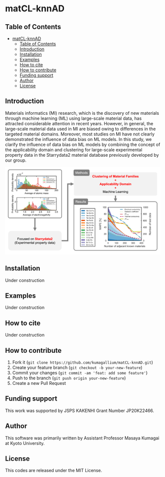 # matCL-knnAD

## Table of Contents
- [matCL-knnAD](#matcl-knnad)
	- [Table of Contents](#table-of-contents)
	- [Introduction](#introduction)
	- [Installation](#installation)
	- [Examples](#examples)
	- [How to cite](#how-to-cite)
	- [How to contribute](#how-to-contribute)
	- [Funding support](#funding-support)
	- [Author](#author)
	- [License](#license)

<a name="intro"></a>
## Introduction
Materials informatics (MI) research, which is the discovery of new materials through machine learning (ML) using large-scale material data, has attracted considerable attention in recent years. However, in general, the large-scale material data used in MI are biased owing to differences in the targeted material domains. Moreover, most studies on MI have not clearly demonstrated the influence of data bias on ML models. In this study, we clarify the influence of data bias on ML models by combining the concept of the applicability domain and clustering for large-scale experimental property data in the Starrydata2 material database previously developed by our group.

![schematic](GraphicalAbstract_20220627.png)

<a name="install"></a>
## Installation
Under construction

<a name="example"></a>
## Examples
Under construction

<a name="cite"></a>
## How to cite
Under construction

<a name="contrib"></a>
## How to contribute
1. Fork it (`git clone https://github.com/kumagallium/matCL-knnAD.git`)
2. Create your feature branch (`git checkout -b your-new-feature`)
3. Commit your changes (`git commit -am 'feat: add some feature'`)
4. Push to the branch (`git push origin your-new-feature`)
5. Create a new Pull Request
   
<a name="fund"></a>
## Funding support
This work was supported by JSPS KAKENHI Grant Number JP20K22466.

<a name="author"></a>
## Author
This software was primarily written by Assistant Professor Masaya Kumagai at Kyoto University. 

<a name="license"></a>
## License
This codes are released under the MIT License.
